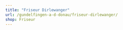 ```yaml
---
title: "Friseur Dirlewanger"
url: /gundelfingen-a-d-donau/friseur-dirlewanger/
shop: Friseur
---
```

